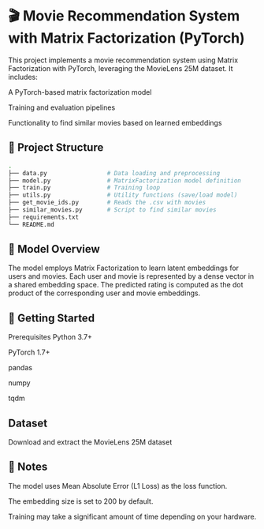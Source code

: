 # 🎬 Movie Recommendation System with Matrix Factorization (PyTorch)
This project implements a movie recommendation system using Matrix Factorization with PyTorch, leveraging the MovieLens 25M dataset. It includes:

A PyTorch-based matrix factorization model

Training and evaluation pipelines

Functionality to find similar movies based on learned embeddings

## 📁 Project Structure
```bash
.
├── data.py                 # Data loading and preprocessing
├── model.py                # MatrixFactorization model definition
├── train.py                # Training loop
├── utils.py                # Utility functions (save/load model)
├── get_movie_ids.py        # Reads the .csv with movies    
├── similar_movies.py       # Script to find similar movies
├── requirements.txt
└── README.md              

```

## 🧠 Model Overview
The model employs Matrix Factorization to learn latent embeddings for users and movies. Each user and movie is represented by a dense vector in a shared embedding space. The predicted rating is computed as the dot product of the corresponding user and movie embeddings.

## 🚀 Getting Started
Prerequisites
Python 3.7+

PyTorch 1.7+

pandas

numpy

tqdm

## Dataset
Download and extract the MovieLens 25M dataset

## 📝 Notes
The model uses Mean Absolute Error (L1 Loss) as the loss function.

The embedding size is set to 200 by default.

Training may take a significant amount of time depending on your hardware.
